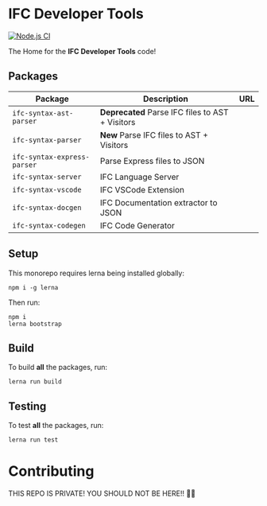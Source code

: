 # IFC Developer Tools

[![Node.js CI](https://github.com/AlanRynne/ifc-tools-monorepo/actions/workflows/node.js.yml/badge.svg)](https://github.com/AlanRynne/ifc-tools-monorepo/actions/workflows/node.js.yml)

The Home for the **IFC Developer Tools** code!

## Packages

| Package | Description | URL|
|---|---|:---:|
|`ifc-syntax-ast-parser`| **Deprecated** Parse IFC files to AST + Visitors||
|`ifc-syntax-parser`| **New** Parse IFC files to AST + Visitors||
|`ifc-syntax-express-parser`| Parse Express files to JSON ||
|`ifc-syntax-server`| IFC Language Server||
|`ifc-syntax-vscode`| IFC VSCode Extension||
|`ifc-syntax-docgen`| IFC Documentation extractor to JSON ||
|`ifc-syntax-codegen`| IFC Code Generator ||

## Setup

This monorepo requires lerna being installed globally:

```
npm i -g lerna
```

Then run:

```
npm i
lerna bootstrap
```

## Build

To build **all** the packages, run:

```
lerna run build
```

## Testing

To test **all** the packages, run:

```
lerna run test
```

# Contributing

THIS REPO IS PRIVATE! YOU SHOULD NOT BE HERE!! 🤣🤣
